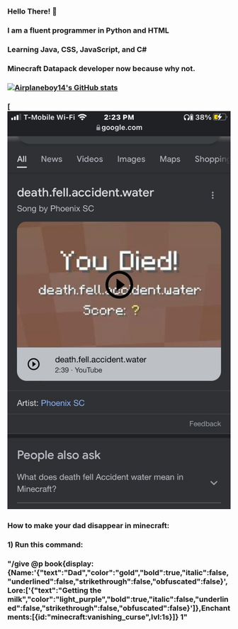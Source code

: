 ### Hello There! 👋
### I am a fluent programmer in Python and HTML
### Learning Java, CSS, JavaScript, and C#
### Minecraft Datapack developer now because why not.
### [![Airplaneboy14's GitHub stats](https://github-readme-stats.vercel.app/api?username=airplaneboy14mc)](https://github.com/anuraghazra/github-readme-stats)
### [![HMM](https://raw.githubusercontent.com/airplaneboy14mc/airplaneboy14mc/Main/hmm.jpg)



### How to make your dad disappear in minecraft:
### 1) Run this command:
### "/give @p book{display:{Name:'{"text":"Dad","color":"gold","bold":true,"italic":false,"underlined":false,"strikethrough":false,"obfuscated":false}',Lore:['{"text":"Getting the milk","color":"light_purple","bold":true,"italic":false,"underlined":false,"strikethrough":false,"obfuscated":false}']},Enchantments:[{id:"minecraft:vanishing_curse",lvl:1s}]} 1"

<!--
**airplaneboy14mc/airplaneboy14mc** is a ✨ _special_ ✨ repository because its `README.md` (this file) appears on your GitHub profile.

Here are some ideas to get you started:

- 🔭 I’m currently working on ...
- 🌱 I’m currently learning ...
- 👯 I’m looking to collaborate on ...
- 🤔 I’m looking for help with ...
- 💬 Ask me about ...
- 📫 How to reach me: ...
- 😄 Pronouns: ...
- ⚡ Fun fact: ...
-->
